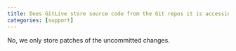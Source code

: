 ```yaml
---
title: Does GitLive store source code from the Git repos it is accessing?
categories: [support]
---
```


No, we only store patches of the uncommitted changes.
